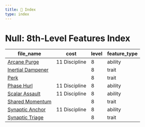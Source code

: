 ```yaml
---
title: 📑 Index
type: index
---
```


# Null: 8th-Level Features Index

| file_name                                | cost          | level | feature_type |
| ---------------------------------------- | ------------- | ----- | ------------ |
| [Arcane Purge](Arcane%20Purge)           | 11 Discipline | 8     | ability      |
| [Inertial Dampener](Inertial%20Dampener) |               | 8     | trait        |
| [Perk](Perk)                             |               | 8     | trait        |
| [Phase Hurl](Phase%20Hurl)               | 11 Discipline | 8     | ability      |
| [Scalar Assault](Scalar%20Assault)       | 11 Discipline | 8     | ability      |
| [Shared Momentum](Shared%20Momentum)     |               | 8     | trait        |
| [Synaptic Anchor](Synaptic%20Anchor)     | 11 Discipline | 8     | ability      |
| [Synaptic Triage](Synaptic%20Triage)     |               | 8     | trait        |
